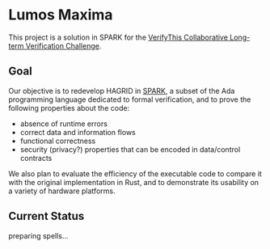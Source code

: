 # Lumos Maxima

This project is a solution in SPARK for the [VerifyThis Collaborative Long-term
Verification Challenge](https://verifythis.github.io/).

## Goal

Our objective is to redevelop HAGRID in
[SPARK](https://github.com/AdaCore/spark2014/), a subset of the Ada programming
language dedicated to formal verification, and to prove the following
properties about the code:

- absence of runtime errors
- correct data and information flows
- functional correctness
- security (privacy?) properties that can be encoded in data/control contracts

We also plan to evaluate the efficiency of the executable code to compare it
with the original implementation in Rust, and to demonstrate its usability on a
variety of hardware platforms.

## Current Status

preparing spells...
